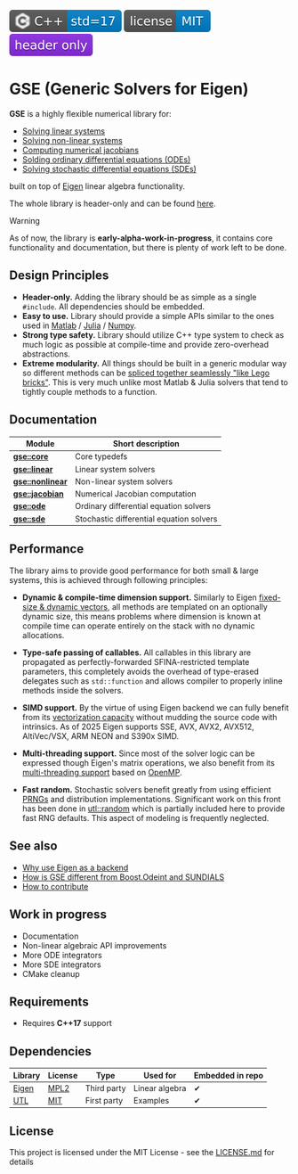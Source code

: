 [<img src ="docs/images/icon_cpp_std_17.svg">](https://en.wikipedia.org/wiki/C%2B%2B#Standardization)
[<img src ="docs/images/icon_license_mit.svg">](./LICENSE.md)
[<img src ="docs/images/icon_header_only.svg">](https://en.wikipedia.org/wiki/Header-only)

# GSE (Generic Solvers for Eigen)

**GSE** is a highly flexible numerical library for:

- [Solving linear systems](https://en.wikipedia.org/wiki/Linear_system)
- [Solving non-linear systems](https://en.wikipedia.org/wiki/Nonlinear_system)
- [Computing numerical jacobians](https://en.wikipedia.org/wiki/Jacobian_matrix_and_determinant)
- [Solding ordinary differential equations (ODEs)](https://en.wikipedia.org/wiki/Ordinary_differential_equation)
- [Solving stochastic differential equations (SDEs)](https://en.wikipedia.org/wiki/Stochastic_differential_equation)

built on top of [Eigen](https://eigen.tuxfamily.org/index.php?title=Main_Page) linear algebra functionality.

The whole library is header-only and can be found [here](include/).

> [!Warning]
> As of now, the library is **early-alpha-work-in-progress**, it contains core functionality and documentation, but there is plenty of work left to be done.

## Design Principles

- **Header-only.** Adding the library should be as simple as a single `#include`. All dependencies should be embedded.
- **Easy to use.** Library should provide a simple APIs similar to the ones used in [Matlab](https://en.wikipedia.org/wiki/MATLAB) / [Julia](https://en.wikipedia.org/wiki/Julia_(programming_language)) / [Numpy](https://github.com/numpy/numpy).
- **Strong type safety.** Library should utilize C++ type system to check as much logic as possible at compile-time and provide zero-overhead abstractions.
- **Extreme modularity.** All things should be built in a generic modular way so different methods can be [spliced together seamlessly "like Lego bricks"](./docs/guide_modularity_showcase.md). This is very much unlike most Matlab & Julia solvers that tend to tightly couple methods to a function.

## Documentation

| Module                                           | Short description                        |
| ------------------------------------------------ | ---------------------------------------- |
| [**gse::core**](./docs/module_core.md)           | Core typedefs                            |
| [**gse::linear**](./docs/module_linear.md)       | Linear system solvers                    |
| [**gse::nonlinear**](./docs/module_nonlinear.md) | Non-linear system solvers                |
| [**gse::jacobian**](./docs/module_jacobian.md)   | Numerical Jacobian computation           |
| [**gse::ode**](./docs/module_ode.md)             | Ordinary differential equation solvers   |
| [**gse::sde**](./docs/module_sde.md)             | Stochastic differential equation solvers |

## Performance

The library aims to provide good performance for both small & large systems, this is achieved through following principles:

- **Dynamic & compile-time dimension support.** Similarly to Eigen [fixed-size & dynamic vectors](https://eigen.tuxfamily.org/dox/group__TopicFixedSizeVectorizable.html), all methods are templated on an optionally dynamic size, this means problems where dimension is known at compile time can operate entirely on the stack with no dynamic allocations.

- **Type-safe passing of callables.** All callables in this library are propagated as perfectly-forwarded SFINA-restricted template parameters, this completely avoids the overhead of type-erased delegates such as `std::function` and allows compiler to properly inline methods inside the solvers.

- **SIMD support.** By the virtue of using Eigen backend we can fully benefit from its [vectorization capacity](http://eigen.tuxfamily.org/index.php?title=FAQ#Vectorization) without mudding the source code with intrinsics. As of 2025 Eigen supports SSE, AVX, AVX2, AVX512, AltiVec/VSX, ARM NEON and S390x SIMD.

- **Multi-threading support.** Since most of the solver logic can be expressed though Eigen's matrix operations, we also benefit from its [multi-threading support](https://eigen.tuxfamily.org/dox/TopicMultiThreading.html) based on [OpenMP](https://en.wikipedia.org/wiki/OpenMP).

- **Fast random.** Stochastic solvers benefit greatly from using efficient [PRNGs](https://en.wikipedia.org/wiki/Pseudorandom_number_generator) and distribution implementations. Significant work on this front has been done in [utl::random](https://github.com/DmitriBogdanov/UTL/blob/master/docs/module_random.md) which is partially included here to provide fast RNG defaults. This aspect of modeling is frequently neglected.

## See also

- [Why use Eigen as a backend](./docs/guide_backend_motivation.md)
- [How is GSE different from Boost.Odeint and SUNDIALS](./docs/guide_library_differences.md)
- [How to contribute](./CONTRIBUTING.md)

## Work in progress

- Documentation
- Non-linear algebraic API improvements
- More ODE integrators
- More SDE integrators
- CMake cleanup

## Requirements

- Requires **C++17** support

## Dependencies

| Library                                      | License                                                      | Type        | Used for       | Embedded in repo |
| -------------------------------------------- | ------------------------------------------------------------ | ----------- | -------------- | ---------------- |
| [Eigen](https://eigen.tuxfamily.org)         | [MPL2](https://eigen.tuxfamily.org/index.php?title=Main_Page#License) | Third party | Linear algebra | ✔                |
| [UTL](https://github.com/DmitriBogdanov/UTL) | [MIT](https://github.com/DmitriBogdanov/UTL/blob/master/LICENSE.md) | First party | Examples       | ✔                |

## License

This project is licensed under the MIT License - see the [LICENSE.md](https://github.com/DmitriBogdanov/prototyping_utils/blob/master/LICENSE.md) for details
